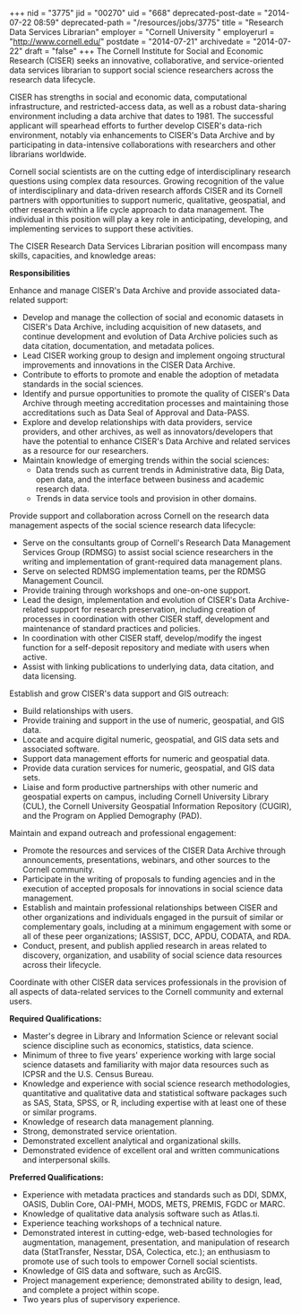+++
nid = "3775"
jid = "00270"
uid = "668"
deprecated-post-date = "2014-07-22 08:59"
deprecated-path = "/resources/jobs/3775"
title = "Research Data Services Librarian"
employer = "Cornell University "
employerurl = "http://www.cornell.edu/"
postdate = "2014-07-21"
archivedate = "2014-07-22"
draft = "false"
+++
The Cornell Institute for Social and Economic Research (CISER) seeks an
innovative, collaborative, and service-oriented data services librarian
to support social science researchers across the research data
lifecycle.    

CISER has strengths in social and economic data, computational
infrastructure, and restricted-access data, as well as a robust
data-sharing environment including a data archive that dates to 1981.
The successful applicant will spearhead efforts to further develop
CISER's data-rich environment, notably via enhancements to CISER's Data
Archive and by participating in data-intensive collaborations with
researchers and other librarians worldwide.

Cornell social scientists are on the cutting edge of interdisciplinary
research questions using complex data resources. Growing recognition of
the value of interdisciplinary and data-driven research affords CISER
and its Cornell partners with opportunities to support numeric,
qualitative, geospatial, and other research within a life cycle approach
to data management. The individual in this position will play a key role
in anticipating, developing, and implementing services to support these
activities.

The CISER Research Data Services Librarian position will encompass many
skills, capacities, and knowledge areas:

**Responsibilities**

Enhance and manage CISER's Data Archive and provide associated
data-related support:

-   Develop and manage the collection of social and economic datasets in
    CISER's Data Archive, including acquisition of new datasets, and
    continue development and evolution of Data Archive policies such as
    data citation, documentation, and metadata polices.
-   Lead CISER working group to design and implement ongoing structural
    improvements and innovations in the CISER Data Archive.
-   Contribute to efforts to promote and enable the adoption of metadata
    standards in the social sciences.
-   Identify and pursue opportunities to promote the quality of CISER's
    Data Archive through meeting accreditation processes and maintaining
    those accreditations such as Data Seal of Approval and Data-PASS.
-   Explore and develop relationships with data providers, service
    providers, and other archives, as well as innovators/developers that
    have the potential to enhance CISER's Data Archive and related
    services as a resource for our researchers.
-   Maintain knowledge of emerging trends within the social sciences:
    -   Data trends such as current trends in Administrative data, Big
        Data, open data, and the interface between business and academic
        research data.
    -   Trends in data service tools and provision in other domains.

Provide support and collaboration across Cornell on the research data
management aspects of the social science research data lifecycle:

-   Serve on the consultants group of Cornell's Research Data
    Management Services Group (RDMSG) to assist social science
    researchers in the writing and implementation of grant-required data
    management plans.
-   Serve on selected RDMSG implementation teams, per the RDMSG
    Management Council.
-   Provide training through workshops and one-on-one support.
-   Lead the design, implementation and evolution of CISER's Data
    Archive-related support for research preservation, including
    creation of processes in coordination with other CISER staff,
    development and maintenance of standard practices and policies.
-   In coordination with other CISER staff, develop/modify the ingest
    function for a self-deposit repository and mediate with users when
    active.
-   Assist with linking publications to underlying data, data citation,
    and data licensing.

Establish and grow CISER's data support and GIS outreach:

-   Build relationships with users.
-   Provide training and support in the use of numeric, geospatial, and
    GIS data.
-   Locate and acquire digital numeric, geospatial, and GIS data sets
    and associated software.
-   Support data management efforts for numeric and geospatial data.
-   Provide data curation services for numeric, geospatial, and GIS data
    sets.
-   Liaise and form productive partnerships with other numeric and
    geospatial experts on campus, including Cornell University Library
    (CUL), the Cornell University Geospatial Information Repository
    (CUGIR), and the Program on Applied Demography (PAD).

Maintain and expand outreach and professional engagement:

-   Promote the resources and services of the CISER Data Archive through
    announcements, presentations, webinars, and other sources to the
    Cornell community.
-   Participate in the writing of proposals to funding agencies and in
    the execution of accepted proposals for innovations in social
    science data management.
-   Establish and maintain professional relationships between CISER and
    other organizations and individuals engaged in the pursuit of
    similar or complementary goals, including at a minimum engagement
    with some or all of these peer organizations; IASSIST, DCC, APDU,
    CODATA, and RDA.
-   Conduct, present, and publish applied research in areas related to
    discovery, organization, and usability of social science data
    resources across their lifecycle.

Coordinate with other CISER data services professionals in the provision
of all aspects of data-related services to the Cornell community and
external users.
  
**Required Qualifications:**

-   Master's degree in Library and Information Science or relevant
    social science discipline such as economics, statistics, data
    science.
-   Minimum of three to five years' experience working with large social
    science datasets and familiarity with major data resources such as
    ICPSR and the U.S. Census Bureau.
-   Knowledge and experience with social science research methodologies,
    quantitative and qualitative data and statistical software packages
    such as SAS, Stata, SPSS, or R, including expertise with at least
    one of these or similar programs.
-   Knowledge of research data management planning.
-   Strong, demonstrated service orientation.
-   Demonstrated excellent analytical and organizational skills.
-   Demonstrated evidence of excellent oral and written communications
    and interpersonal skills.

**Preferred Qualifications:**

-   Experience with metadata practices and standards such as DDI, SDMX,
    OASIS, Dublin Core, OAI-PMH, MODS, METS, PREMIS, FGDC or MARC.
-   Knowledge of qualitative data analysis software such as Atlas.ti.
-   Experience teaching workshops of a technical nature.
-   Demonstrated interest in cutting-edge, web-based technologies for
    augmentation, management, presentation, and manipulation of research
    data (StatTransfer, Nesstar, DSA, Colectica, etc.); an enthusiasm to
    promote use of such tools to empower Cornell social scientists.
-   Knowledge of GIS data and software, such as ArcGIS.
-   Project management experience; demonstrated ability to design, lead,
    and complete a project within scope.
-   Two years plus of supervisory experience.
